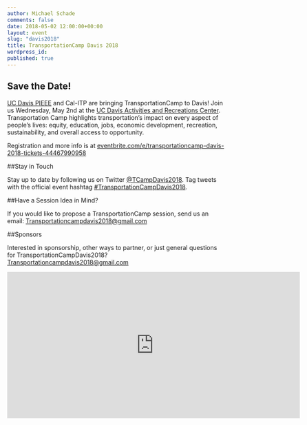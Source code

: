 ```yaml
---
author: Michael Schade
comments: false
date: 2018-05-02 12:00:00+00:00
layout: event
slug: "davis2018"
title: TransportationCamp Davis 2018
wordpress_id:
published: true
---
```


## Save the Date!

[UC Davis PIEEE](https://policyinstitute.ucdavis.edu/) and Cal-ITP are bringing TransportationCamp to Davis! Join us Wednesday, May 2nd at the [UC Davis Activities and Recreations Center](https://cru.ucdavis.edu/content/1-activities-and-recreation-center-arc.htm). Transportation Camp highlights transportation’s impact on every aspect of people’s lives: equity, education, jobs, economic development, recreation, sustainability, and overall access to opportunity.

Registration and more info is at [eventbrite.com/e/transportationcamp-davis-2018-tickets-44467990958](https://www.eventbrite.com/e/transportationcamp-davis-2018-tickets-44467990958)

##Stay in Touch

Stay up to date by following us on Twitter [@TCampDavis2018](https://twitter.com/TCampDavis2018). Tag tweets with the official event hashtag [#TransportationCampDavis2018](https://twitter.com/hashtag/TransportationCampDavis2018?src=hash).

##Have a Session Idea in Mind?

If you would like to propose a TransportationCamp session, send us an email: <Transportationcampdavis2018@gmail.com>

##Sponsors

Interested in sponsorship, other ways to partner, or just general questions for TransportationCampDavis2018? <Transportationcampdavis2018@gmail.com>

<iframe src="https://www.google.com/maps/embed?pb=!1m14!1m8!1m3!1d12482.439175883601!2d-121.7592483!3d38.5427621!3m2!1i1024!2i768!4f13.1!3m3!1m2!1s0x0%3A0x8fd7da59621c13d2!2sUC+Davis+Activities+and+Recreation+Center!5e0!3m2!1sen!2sus!4v1521769551652" width="680" height="340" frameborder="0" style="border:0" allowfullscreen></iframe>
